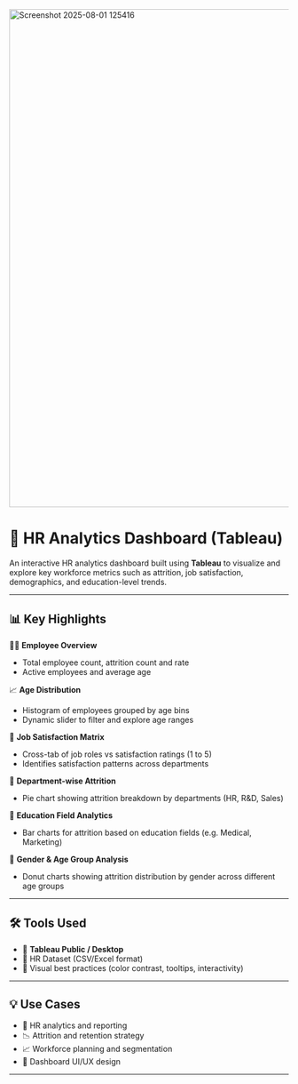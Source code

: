 <img width="1569" height="896" alt="Screenshot 2025-08-01 125416" src="https://github.com/user-attachments/assets/8edc6226-c9bb-4d36-9a83-d007bbeaa055" />

# 🔷 HR Analytics Dashboard (Tableau)

An interactive HR analytics dashboard built using **Tableau** to visualize and explore key workforce metrics such as attrition, job satisfaction, demographics, and education-level trends.

---

## 📊 Key Highlights

🧑‍💼 **Employee Overview**
- Total employee count, attrition count and rate
- Active employees and average age

📈 **Age Distribution**
- Histogram of employees grouped by age bins
- Dynamic slider to filter and explore age ranges

📌 **Job Satisfaction Matrix**
- Cross-tab of job roles vs satisfaction ratings (1 to 5)
- Identifies satisfaction patterns across departments

🥧 **Department-wise Attrition**
- Pie chart showing attrition breakdown by departments (HR, R&D, Sales)

🧠 **Education Field Analytics**
- Bar charts for attrition based on education fields (e.g. Medical, Marketing)

🧮 **Gender & Age Group Analysis**
- Donut charts showing attrition distribution by gender across different age groups

---

## 🛠️ Tools Used

- 🔷 **Tableau Public / Desktop**
- 📄 HR Dataset (CSV/Excel format)
- 🎨 Visual best practices (color contrast, tooltips, interactivity)

---

## 💡 Use Cases

- 📌 HR analytics and reporting
- 📉 Attrition and retention strategy
- 📈 Workforce planning and segmentation
- 🧩 Dashboard UI/UX design

---

